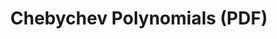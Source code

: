 ---
tags: [math]
title: Chebychev Polynomials (PDF)

published: true
datePublished: 2016-12-08

url: /notes/chebychev-polynomials_dec16.pdf
priority: low
summary:  "The <b>Chebyshev polynomials</b> appear frequently in numerical analysis and are incredibly useful for
analyzing and accelerating the convergence of iterative methods. One might even say that Chebyshev
polynomials are the best polynomials, a fact which can be made precise in a variety of different ways. In
these notes, we define Chebyshev polynomials and their basic properties, before discussing their utility in
minimax approximation theory, which was the subject of a previous set of notes."
---